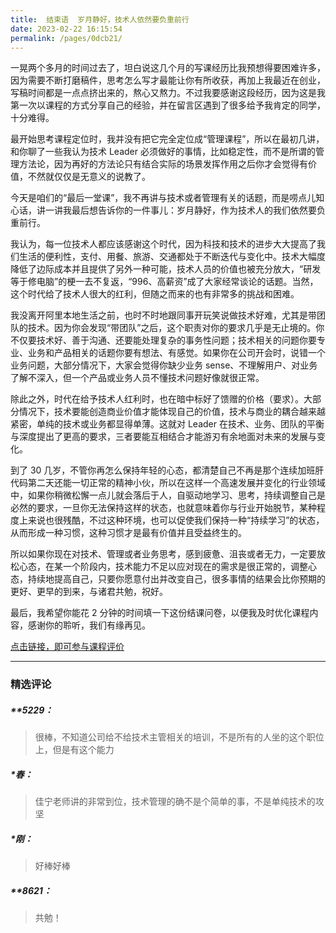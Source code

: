 ```yaml
---
title:  结束语  岁月静好，技术人依然要负重前行
date: 2023-02-22 16:15:54
permalink: /pages/0dcb21/
---
```


<p data-nodeid="3">一晃两个多月的时间过去了，坦白说这几个月的写课经历比我预想得要困难许多，因为需要不断打磨稿件，思考怎么写才最能让你有所收获，再加上我最近在创业，写稿时间都是一点点挤出来的，熬心又熬力。不过我要感谢这段经历，因为这是我第一次以课程的方式分享自己的经验，并在留言区遇到了很多给予我肯定的同学，十分难得。</p>
<p data-nodeid="215" class="">最开始思考课程定位时，我并没有把它完全定位成“管理课程”，所以在最初几讲，和你聊了一些我认为技术 Leader 必须做好的事情，比如稳定性，而不是所谓的管理方法论，因为再好的方法论只有结合实际的场景发挥作用之后你才会觉得有价值，不然就仅仅是无意义的说教了。</p>


<p data-nodeid="5">今天是咱们的“最后一堂课”，我不再讲与技术或者管理有关的话题，而是唠点儿知心话，讲一讲我最后想告诉你的一件事儿：岁月静好，作为技术人的我们依然要负重前行。</p>
<p data-nodeid="6">我认为，每一位技术人都应该感谢这个时代，因为科技和技术的进步大大提高了我们生活的便利性，支付、用餐、旅游、交通都处于不断迭代与变化中。技术大幅度降低了边际成本并且提供了另外一种可能，技术人员的价值也被充分放大，“研发等于修电脑”的梗一去不复返，“996、高薪资”成了大家经常谈论的话题。当然，这个时代给了技术人很大的红利，但随之而来的也有非常多的挑战和困难。</p>
<p data-nodeid="123" class="">我没离开阿里本地生活之前，也时不时地跟同事开玩笑说做技术好难，尤其是带团队的技术。因为你会发现“带团队”之后，这个职责对你的要求几乎是无止境的。你不仅要技术好、善于沟通、还要能处理复杂的事务性问题；技术相关的问题你要专业、业务和产品相关的话题你要有想法、有感觉。如果你在公司开会时，说错一个业务问题，大部分情况下，大家会觉得你缺少业务 sense、不理解用户、对业务了解不深入，但一个产品或业务人员不懂技术问题好像就很正常。</p>

<p data-nodeid="307" class="te-preview-highlight">除此之外，时代在给予技术人红利时，也在暗中标好了馈赠的价格（要求）。大部分情况下，技术要能创造商业价值才能体现自己的价值，技术与商业的耦合越来越紧密，单纯的技术或业务都显得单薄。这就对 Leader 在技术、业务、团队的平衡与深度提出了更高的要求，三者要能互相结合才能游刃有余地面对未来的发展与变化。</p>


<p data-nodeid="9">到了 30 几岁，不管你再怎么保持年轻的心态，都清楚自己不再是那个连续加班肝代码第二天还能一切正常的精神小伙，所以在这样一个高速发展并变化的行业领域中，如果你稍微松懈一点儿就会落后于人，自驱动地学习、思考，持续调整自己是必然的要求，一旦你无法保持这样的状态，也就意味着你与行业开始脱节，某种程度上来说也很残酷，不过这种环境，也可以促使我们保持一种“持续学习”的状态，从而形成一种习惯，这种习惯才是最有价值并且受益终生的。</p>
<p data-nodeid="10">所以如果你现在对技术、管理或者业务思考，感到疲惫、沮丧或者无力，一定要放松心态，在某一个阶段内，技术能力不足以应对现在的需求是很正常的，调整心态，持续地提高自己，只要你愿意付出并改变自己，很多事情的结果会比你预期的更好、更早的到来，与诸君共勉，祝好。</p>
<p data-nodeid="11">最后，我希望你能花 2 分钟的时间填一下这份结课问卷，以便我及时优化课程内容，感谢你的聆听，我们有缘再见。</p>
<p data-nodeid="12"><a href="https://wj.qq.com/s2/8265776/927f/?fileGuid=6Vq6hg9CHjT8DJQH" data-nodeid="26">点击链接，即可参与课程评价</a></p>

---

### 精选评论

##### **5229：
> 很棒，不知道公司给不给技术主管相关的培训，不是所有的人坐的这个职位上，但是有这个能力

##### *春：
> 佳宁老师讲的非常到位，技术管理的确不是个简单的事，不是单纯技术的攻坚

##### *刚：
> 好棒好棒

##### **8621：
> 共勉！

